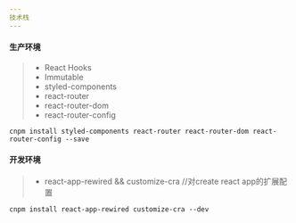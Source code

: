 ```yaml
---
技术栈
---
```


#### 生产环境

> + React Hooks
> + Immutable  
> + styled-components
> + react-router
> + react-router-dom
> + react-router-config

```
cnpm install styled-components react-router react-router-dom react-router-config --save
```

#### 开发环境

> + react-app-rewired && customize-cra  //对create react app的扩展配置

```
cnpm install react-app-rewired customize-cra --dev
```

